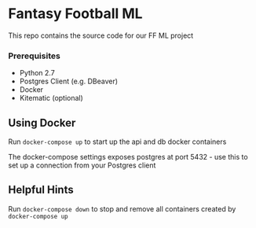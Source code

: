 # Fantasy Football ML

This repo contains the source code for our FF ML project

### Prerequisites

* Python 2.7
* Postgres Client (e.g. DBeaver)
* Docker
* Kitematic (optional)

## Using Docker

Run ```docker-compose up``` to start up the api and db docker containers

The docker-compose settings exposes postgres at port 5432 - use this to set up a connection from your Postgres client

## Helpful Hints

Run ```docker-compose down``` to stop and remove all containers created by ```docker-compose up```
